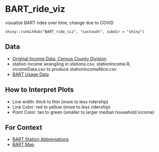 # BART_ride_viz
visualize BART rides over time, change due to COVID

`shiny::runGitHub("BART_ride_viz", "sastoudt", subdir = "shiny")`

## Data

- [Original Income Data, Census County Division](https://data.census.gov/cedsci/table?q=S1903&g=0400000US06.060000&tid=ACSST5Y2018.S1903&hidePreview=true&moe=false)
- station income wrangling in stations.csv, stationIncome.R, incomeData.csv to produce stationIncomeNice.csv
- [BART Usage Data](http://64.111.127.166/origin-destination/date-hour-soo-dest-2020.csv.gz)

## How to Interpret Plots

- Line width: thick to thin (more to less ridership)
- Line Color: red to yellow (more to less ridership)
- Point Color: tan to green (smaller to larger median household income)

## For Context

- [BART Station Abbreviations](https://api.bart.gov/docs/overview/abbrev.aspx)
- [BART Map](https://en.wikipedia.org/wiki/List_of_Bay_Area_Rapid_Transit_stations#/media/File:BART_2019_official_map.svg) 